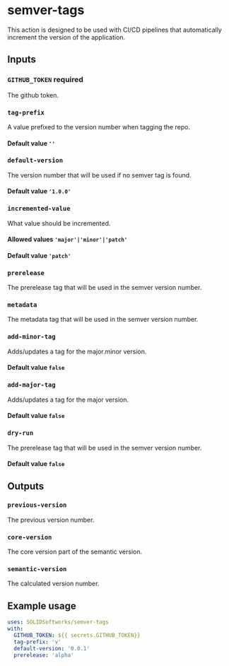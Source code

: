 # semver-tags

This action is designed to be used with CI/CD pipelines that automatically increment the version of the application.

## Inputs

### `GITHUB_TOKEN` **required** 
The github token.

### `tag-prefix`
A value prefixed to the version number when tagging the repo. 
#### Default value `''`

### `default-version`
The version number that will be used if no semver tag is found.
#### Default value `'1.0.0'`

### `incremented-value`
What value should be incremented. 
#### Allowed values `'major'|'minor'|'patch'` 
#### Default value `'patch'`

### `prerelease`
The prerelease tag that will be used in the semver version number.

### `metadata`
The metadata tag that will be used in the semver version number.

### `add-minor-tag`
Adds/updates a tag for the major.minor version.
#### Default value `false`

### `add-major-tag`
Adds/updates a tag for the major version.
#### Default value `false`

### `dry-run`
The prerelease tag that will be used in the semver version number.
#### Default value `false`

## Outputs

### `previous-version`
The previous version number.

### `core-version`
The core version part of the semantic version.

### `semantic-version`
The calculated version number.

## Example usage
```yaml
uses: SOLIDSoftworks/semver-tags
with:
  GITHUB_TOKEN: ${{ secrets.GITHUB_TOKEN}}
  tag-prefix: 'v'
  default-version: '0.0.1'
  prerelease: 'alpha'
```
